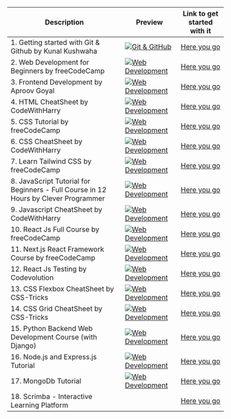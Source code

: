 |Description | Preview   | Link to get started with it   |
| ------------ | ------------ | ------------ |
|   1. Getting started with Git & Github by Kunal Kushwaha | [![Git & GitHub](https://i.ytimg.com/vi/apGV9Kg7ics/mqdefault.jpg "Git & GitHub")](https://www.youtube.com/watch?v=apGV9Kg7ics "Git & GitHub")  | [Here you go](https://www.youtube.com/watch?v=apGV9Kg7ics)  
| 2. Web Development for Beginners by freeCodeCamp | [![Web Development](https://ik.imagekit.io/1cw2zpbjy/OSWH/FCC.png?ik-sdk-version=javascript-1.4.3&updatedAt=1670222534503 "Web Development")](https://youtu.be/nu_pCVPKzTk "Web Development")| [Here you go](https://youtu.be/nu_pCVPKzTk)
| 3. Frontend Development by Aproov Goyal| [![Web Development](https://user-images.githubusercontent.com/114678694/216386888-ec6da6af-49e2-42e6-93aa-0282c5cf0f35.jpg)](https://www.youtube.com/watch?v=-wx4z8SC7aA)| [Here you go](https://www.youtube.com/watch?v=-wx4z8SC7aA)
| 4. HTML CheatSheet by CodeWithHarry | [![Web Development](https://user-images.githubusercontent.com/97666287/213903726-821d972f-6cb7-448b-9d7b-2db91bfed3d9.png)](https://www.codewithharry.com/blogpost/html-cheatsheet/)| [Here you go](https://www.codewithharry.com/blogpost/html-cheatsheet/)
| 5. CSS Tutorial by freeCodeCamp | [![Web Development](https://ik.imagekit.io/1cw2zpbjy/OSWH/FCC.png?ik-sdk-version=javascript-1.4.3&updatedAt=1670222534503 "Web Development")](https://www.youtube.com/watch?v=OXGznpKZ_sA&t=14272s&ab_channel=freeCodeCamp.org)| [Here you go](https://www.youtube.com/watch?v=OXGznpKZ_sA&t=14272s&ab_channel=freeCodeCamp.org)
| 6. CSS CheatSheet by CodeWithHarry | [![Web Development](https://user-images.githubusercontent.com/97666287/213903726-821d972f-6cb7-448b-9d7b-2db91bfed3d9.png)](https://www.codewithharry.com/blogpost/css-cheatsheet/)| [Here you go](https://www.codewithharry.com/blogpost/css-cheatsheet/)
| 7. Learn Tailwind CSS by freeCodeCamp | [![Web Development](https://ik.imagekit.io/1cw2zpbjy/OSWH/FCC.png?ik-sdk-version=javascript-1.4.3&updatedAt=1670222534503 "Web Development")](https://www.youtube.com/watch?v=ft30zcMlFao&ab_channel=freeCodeCamp.org)| [Here you go](https://www.youtube.com/watch?v=ft30zcMlFao&ab_channel=freeCodeCamp.org)
| 8. JavaScript Tutorial for Beginners - Full Course in 12 Hours by Clever Programmer | [![Web Development](https://user-images.githubusercontent.com/97666287/213859043-5361cbb6-831a-4c0a-97bb-0e7e30cf65bb.jpg)](https://www.youtube.com/watch?v=lI1ae4REbFM&t=30489s&ab_channel=CleverProgrammer)| [Here you go](https://www.youtube.com/watch?v=lI1ae4REbFM&t=30489s&ab_channel=CleverProgrammer)
| 9. Javascript CheatSheet by CodeWithHarry | [![Web Development](https://user-images.githubusercontent.com/97666287/213903726-821d972f-6cb7-448b-9d7b-2db91bfed3d9.png)](https://www.codewithharry.com/blogpost/javascript-cheatsheet/)| [Here you go](https://www.codewithharry.com/blogpost/javascript-cheatsheet/)
| 10. React Js Full Course by freeCodeCamp | [![Web Development](https://ik.imagekit.io/1cw2zpbjy/OSWH/FCC.png?ik-sdk-version=javascript-1.4.3&updatedAt=1670222534503 "Web Development")](https://www.youtube.com/watch?v=bMknfKXIFA8 "Web Development")| [Here you go](https://www.youtube.com/watch?v=bMknfKXIFA8)
| 11. Next.js React Framework Course by freeCodeCamp | [![Web Development](https://ik.imagekit.io/1cw2zpbjy/OSWH/FCC.png?ik-sdk-version=javascript-1.4.3&updatedAt=1670222534503 "Web Development")](https://www.youtube.com/watch?v=KjY94sAKLlw&ab_channel=freeCodeCamp.org)| [Here you go](https://www.youtube.com/watch?v=KjY94sAKLlw&ab_channel=freeCodeCamp.org)
| 12. React Js Testing by Codevolution | [![Web Development](https://i.ibb.co/ryn3Qck/jest.png "Web Development")](https://www.youtube.com/watch?v=T2sv8jXoP4s&list=PLC3y8-rFHvwirqe1KHFCHJ0RqNuN61SJd)| [Here you go](https://www.youtube.com/watch?v=T2sv8jXoP4s&list=PLC3y8-rFHvwirqe1KHFCHJ0RqNuN61SJd)
| 13. CSS Flexbox CheatSheet by CSS-Tricks | [![Web Development](https://ik.imagekit.io/gaba/css-tricks-e1394062740966.png?updatedAt=1678565916889)](https://css-tricks.com/snippets/css/a-guide-to-flexbox/)| [Here you go](https://css-tricks.com/snippets/css/a-guide-to-flexbox/)
| 14. CSS Grid CheatSheet by CSS-Tricks | [![Web Development](https://ik.imagekit.io/gaba/css-tricks-e1394062740966.png?updatedAt=1678565916889)](https://css-tricks.com/snippets/css/complete-guide-grid/)| [Here you go](https://css-tricks.com/snippets/css/complete-guide-grid/)
| 15. Python Backend Web Development Course (with Django) | [![Web Development](https://user-images.githubusercontent.com/81804004/224900194-460dc2ee-d7ad-49bf-a821-01c8bd3244c1.png)](https://youtu.be/jBzwzrDvZ18)| [Here you go](https://youtu.be/jBzwzrDvZ18)
| 16. Node.js and Express.js Tutorial | [![Web Development](https://user-images.githubusercontent.com/81804004/224903489-e9f62342-3491-44db-9249-827b4f8ba28c.png)](https://youtu.be/Oe421EPjeBE)| [Here you go](https://youtu.be/Oe421EPjeBE)
| 17. MongoDb Tutorial | [![Web Development](https://user-images.githubusercontent.com/81804004/224904104-270e9cef-7830-42b5-93fe-cdec8f266e62.png)](https://youtu.be/oSIv-E60NiU)| [Here you go](https://youtu.be/oSIv-E60NiU)
| 18. Scrimba - Interactive Learning Platform || [Here you go](https://scrimba.com/)
